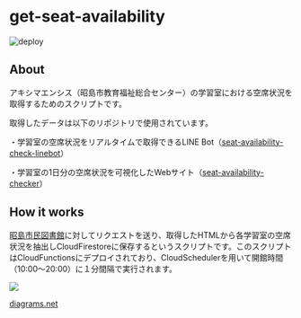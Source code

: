 # get-seat-availability

![deploy](https://github.com/akishima-ensis/get-seat-availability/workflows/deploy/badge.svg)

## About
アキシマエンシス（昭島市教育福祉総合センター）の学習室における空席状況を取得するためのスクリプトです。

取得したデータは以下のリポジトリで使用されています。

・学習室の空席状況をリアルタイムで取得できるLINE Bot（[seat-availability-check-linebot](https://github.com/akishima-ensis/seat-availability-check-linebot)）

・学習室の1日分の空席状況を可視化したWebサイト（[seat-availability-checker](https://github.com/akishima-ensis/seat-availability-checker)）

## How it works

[昭島市民図書館](https://webreserv.library.akishima.tokyo.jp/webReserv/AreaInfo/Login)に対してリクエストを送り、取得したHTMLから各学習室の空席状況を抽出しCloudFirestoreに保存するというスクリプトです。このスクリプトはCloudFunctionsにデプロイされており、CloudSchedulerを用いて開館時間（10:00〜20:00）に１分間隔で実行されます。

![](https://user-images.githubusercontent.com/34241526/102766664-d965ab00-43c1-11eb-8bb3-23f6223c6806.png)

[diagrams.net](https://app.diagrams.net/)
